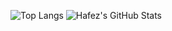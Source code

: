 ![Top Langs](https://github-readme-stats.vercel.app/api/top-langs/?username=Hserdah&theme=tokyonight&hide=HTML,CSS,JavaScript)
![Hafez's GitHub Stats](https://github-readme-stats.vercel.app/api?username=Hserdah&show_icons=true&theme=tokyonight)



